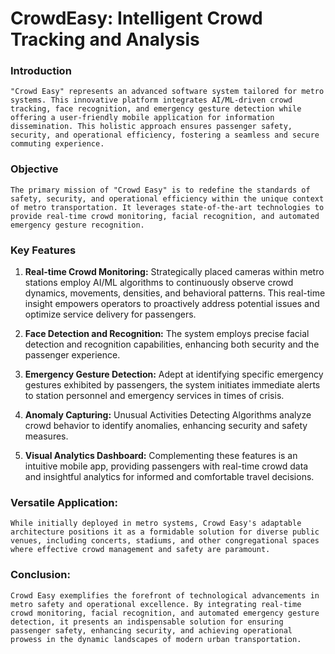 # CrowdEasy: Intelligent Crowd Tracking and Analysis

### Introduction
    "Crowd Easy" represents an advanced software system tailored for metro systems. This innovative platform integrates AI/ML-driven crowd tracking, face recognition, and emergency gesture detection while offering a user-friendly mobile application for information dissemination. This holistic approach ensures passenger safety, security, and operational efficiency, fostering a seamless and secure commuting experience.

### Objective
    The primary mission of "Crowd Easy" is to redefine the standards of safety, security, and operational efficiency within the unique context of metro transportation. It leverages state-of-the-art technologies to provide real-time crowd monitoring, facial recognition, and automated emergency gesture recognition.

### Key Features
1. **Real-time Crowd Monitoring:** Strategically placed cameras within metro stations employ AI/ML algorithms to continuously observe crowd dynamics, movements, densities, and behavioral patterns. This real-time insight empowers operators to proactively address potential issues and optimize service delivery for passengers.

2. **Face Detection and Recognition:** The system employs precise facial detection and recognition capabilities, enhancing both security and the passenger experience.

3. **Emergency Gesture Detection:** Adept at identifying specific emergency gestures exhibited by passengers, the system initiates immediate alerts to station personnel and emergency services in times of crisis.

4. **Anomaly Capturing:** Unusual Activities Detecting Algorithms analyze crowd behavior to identify anomalies, enhancing security and safety measures.

5. **Visual Analytics Dashboard:** Complementing these features is an intuitive mobile app, providing passengers with real-time crowd data and insightful analytics for informed and comfortable travel decisions.

### Versatile Application:
    While initially deployed in metro systems, Crowd Easy's adaptable architecture positions it as a formidable solution for diverse public venues, including concerts, stadiums, and other congregational spaces where effective crowd management and safety are paramount.

### Conclusion: 
    Crowd Easy exemplifies the forefront of technological advancements in metro safety and operational excellence. By integrating real-time crowd monitoring, facial recognition, and automated emergency gesture detection, it presents an indispensable solution for ensuring passenger safety, enhancing security, and achieving operational prowess in the dynamic landscapes of modern urban transportation.